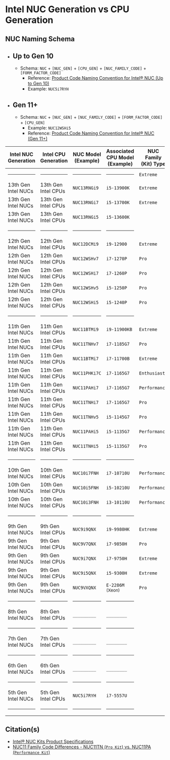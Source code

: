 # Intel NUC Generation vs CPU Generation

## NUC Naming Schema
  - ## Up to Gen 10
    - Schema: `NUC` + `[NUC_GEN]` + `[CPU_GEN]` + `[NUC_FAMILY_CODE]` + `[FORM_FACTOR_CODE]`
      - Reference: [Product Code Naming Convention for Intel® NUC (Up to Gen 10)](https://www.intel.com/content/www/us/en/support/articles/000031273/intel-nuc.html)
      - Example: `NUC5i7RYH`
  - ## Gen 11+
    - Schema: `NUC` + `[NUC_GEN]` + `[NUC_FAMILY_CODE]` + `[FORM_FACTOR_CODE]` + `[CPU_GEN]`
      - Example: `NUC12WSHi5`
      - Reference: [Product Code Naming Convention for Intel® NUC (Gen 11+)](https://www.intel.com/content/www/us/en/support/articles/000060119/intel-nuc.html)

| Intel NUC Generation | Intel CPU Generation | NUC Model (Example) | Associated CPU Model (Example) | NUC Family (Kit) Type |
| -------------------- | -------------------- | ------------------- | ------------------------------ | --------------------- |
| <hr />               | <hr />               | <hr />              | <hr />                         | `Extreme`             |
| 13th Gen Intel NUCs  | 13th Gen Intel CPUs  | `NUC13RNGi9`        | `i5-13900K`                    | `Extreme`             |
| 13th Gen Intel NUCs  | 13th Gen Intel CPUs  | `NUC13RNGi7`        | `i5-13700K`                    | `Extreme`             |
| 13th Gen Intel NUCs  | 13th Gen Intel CPUs  | `NUC13RNGi5`        | `i5-13600K`                    |                       |
| <hr />               | <hr />               | <hr />              | <hr />                         |                       |
| 12th Gen Intel NUCs  | 12th Gen Intel CPUs  | `NUC12DCMi9`        | `i9-12900`                     | `Extreme`             |
| 12th Gen Intel NUCs  | 12th Gen Intel CPUs  | `NUC12WSHv7`        | `i7-1270P`                     | `Pro`                 |
| 12th Gen Intel NUCs  | 12th Gen Intel CPUs  | `NUC12WSHi7`        | `i7-1260P`                     | `Pro`                 |
| 12th Gen Intel NUCs  | 12th Gen Intel CPUs  | `NUC12WSHv5`        | `i5-1250P`                     | `Pro`                 |
| 12th Gen Intel NUCs  | 12th Gen Intel CPUs  | `NUC12WSHi5`        | `i5-1240P`                     | `Pro`                 |
| <hr />               | <hr />               | <hr />              | <hr />                         |                       |
| 11th Gen Intel NUCs  | 11th Gen Intel CPUs  | `NUC11BTMi9`        | `i9-11900KB`                   | `Extreme`             |
| 11th Gen Intel NUCs  | 11th Gen Intel CPUs  | `NUC11TNHv7`        | `i7-1185G7`                    | `Pro`                 |
| 11th Gen Intel NUCs  | 11th Gen Intel CPUs  | `NUC11BTMi7`        | `i7-11700B`                    | `Extreme`             |
| 11th Gen Intel NUCs  | 11th Gen Intel CPUs  | `NUC11PHKi7C`       | `i7-1165G7`                    | `Enthusiast`          |
| 11th Gen Intel NUCs  | 11th Gen Intel CPUs  | `NUC11PAHi7`        | `i7-1165G7`                    | `Performance`         |
| 11th Gen Intel NUCs  | 11th Gen Intel CPUs  | `NUC11TNHi7`        | `i7-1165G7`                    | `Pro`                 |
| 11th Gen Intel NUCs  | 11th Gen Intel CPUs  | `NUC11TNHv5`        | `i5-1145G7`                    | `Pro`                 |
| 11th Gen Intel NUCs  | 11th Gen Intel CPUs  | `NUC11PAHi5`        | `i5-1135G7`                    | `Performance`         |
| 11th Gen Intel NUCs  | 11th Gen Intel CPUs  | `NUC11TNHi5`        | `i5-1135G7`                    | `Pro`                 |
| <hr />               | <hr />               | <hr />              | <hr />                         |                       |
| 10th Gen Intel NUCs  | 10th Gen Intel CPUs  | `NUC10i7FNH`        | `i7-10710U`                    | `Performance`         |
| 10th Gen Intel NUCs  | 10th Gen Intel CPUs  | `NUC10i5FNH`        | `i5-10210U`                    | `Performance`         |
| 10th Gen Intel NUCs  | 10th Gen Intel CPUs  | `NUC10i3FNH`        | `i3-10110U`                    | `Performance`         |
| <hr />               | <hr />               | <hr />              | <hr />                         |                       |
| 9th Gen Intel NUCs   | 9th Gen Intel CPUs   | `NUC9i9QNX`         | `i9-9980HK`                    | `Extreme`             |
| 9th Gen Intel NUCs   | 9th Gen Intel CPUs   | `NUC9V7QNX`         | `i7-9850H`                     | `Pro`                 |
| 9th Gen Intel NUCs   | 9th Gen Intel CPUs   | `NUC9i7QNX`         | `i7-9750H`                     | `Extreme`             |
| 9th Gen Intel NUCs   | 9th Gen Intel CPUs   | `NUC9i5QNX`         | `i5-9300H`                     | `Extreme`             |
| 9th Gen Intel NUCs   | 9th Gen Intel CPUs   | `NUC9VXQNX`         | `E-2286M` <sub>(Xeon)</sub>    | `Pro`                 |
| <hr />               | <hr />               | <hr />              | <hr />                         |                       |
| 8th Gen Intel NUCs   | 8th Gen Intel CPUs   | `_________`         | `________`                     |                       |
| <hr />               | <hr />               | <hr />              | <hr />                         |                       |
| 7th Gen Intel NUCs   | 7th Gen Intel CPUs   | `_________`         | `________`                     |                       |
| <hr />               | <hr />               | <hr />              | <hr />                         |                       |
| 6th Gen Intel NUCs   | 6th Gen Intel CPUs   | `_________`         | `________`                     |                       |
| <hr />               | <hr />               | <hr />              | <hr />                         |                       |
| 5th Gen Intel NUCs   | 5th Gen Intel CPUs   | `NUC5i7RYH`         | `i7-5557U`                     |                       |
| <hr />               | <hr />               | <hr />              | <hr />                         |                       |


## Citation(s)

- [Intel® NUC Kits Product Specifications](https://ark.intel.com/content/www/us/en/ark/products/series/70407/intel-nuc-kits.html#@nofilter)
- [NUC11 Family Code Differences - NUC11TN (`Pro Kit`) vs. NUC11PA (`Performance Kit`)](https://www.reddit.com/r/intelnuc/comments/njyydd/difference_between_these_2_nucs/)

